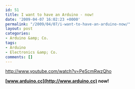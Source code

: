```yaml
---
id: 51
title: I want to have an Arduino - now!
date: '2009-04-07 16:02:23 +0000'
permalink: "/2009/04/07/i-want-to-have-an-arduino-now/"
layout: post
categories:
- Arduino &amp; Co.
tags:
- Arduino
- Electronics &amp; Co.
comments: []
---
```

http://www.youtube.com/watch?v=PeScmRwzQho

**[www.arduino.cc](http://www.arduino.cc) now!**